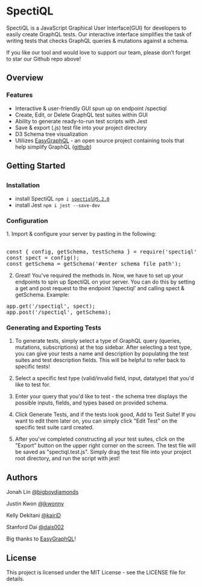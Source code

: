 <h1> SpectiQL </h1>

SpectiQL is a JavaScript Graphical User Interface(GUI) for developers to easily create GraphQL tests. Our interactive interface simplifies the task of writing tests that checks GraphQL queries & mutations against a schema. 

If you like our tool and would love to support our team, please don’t forget to star our Github repo above!

<h2> Overview </h2>
<h3> Features </h3>

- Interactive & user-friendly GUI spun up on endpoint /spectiql
- Create, Edit, or Delete GraphQL test suites within GUI
- Ability to generate ready-to-run test scripts with Jest
- Save & export (.js) test file into your project directory
- D3 Schema tree visualization
- Utilizes <a href="https://easygraphql.com/">EasyGraphQL</a> - an open source project containing tools that help simplify GraphQL (<a href="https://github.com/EasyGraphQL">github</a>)

<h2> Getting Started <h2>
	
<h3> Installation </h3>
	
- install SpectiQL
<code>npm i spectiql@5.2.0</code> 
- install Jest
<code>npm i jest --save-dev</code>


<h3> Configuration </h3>
1. Import & configure your server by pasting in the following:
<br></br>
<pre>const { config, getSchema, testSchema } = require('spectiql');
const spect = config();
const getSchema = getSchema('#enter schema file path');
</pre>  

2. Great! You've required the methods in. Now, we have to set up your endpoints to spin up SpectiQL on your server. You can do this by setting a get and post request to the endpoint ‘/spectiql’ and calling spect & getSchema. Example:

<pre>app.get('/spectiql', spect);
app.post('/spectiql', getSchema);
</pre>  

<h3>Generating and Exporting Tests</h3>

1. To generate tests, simply select a type of GraphQL query (queries, mutations, subscriptions) at the top sidebar. After selecting a test type, you can give your tests a name and description by populating the test suites and test description fields. This will be helpful to refer back to specific tests!

2. Select a specific test type (valid/invalid field, input, datatype) that you'd like to test for.

3. Enter your query that you'd like to test - the schema tree displays the possible inputs, fields, and types based on provided schema. 

4. Click Generate Tests, and if the tests look good, Add to Test Suite! If you want to edit them later on, you can simply click "Edit Test" on the specific test suite card created.

5. After you've completed constructing all your test suites, click on the "Export" button on the upper right corner on the screen. The test file will be saved as "spectiql.test.js". Simply drag the test file into your project root directory, and run the script with jest!




<h2>Authors</h2>

<p> Jonah Lin <a href="https://github.com/bigboydiamonds">@bigboydiamonds</a> </p>

<p>Justin Kwon <a href="https://github.com/jkwonny">@jkwonny</a> </p>

<p>Kelly Dekitani <a href="https://github.com/kairiD">@kairiD</a> </p>

<p>Stanford Dai <a href="https://github.com/Dais002">@dais002</a> </p>
	
Big thanks to <a href="https://github.com/EasyGraphQL">EasyGraphQL</a>!

<h2>License</h2>

This project is licensed under the MIT License - see the LICENSE file for details.
